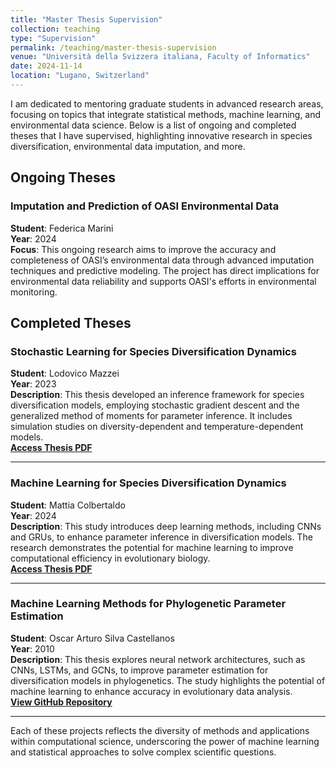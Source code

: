 ```yaml
---
title: "Master Thesis Supervision"
collection: teaching
type: "Supervision"
permalink: /teaching/master-thesis-supervision
venue: "Università della Svizzera italiana, Faculty of Informatics"
date: 2024-11-14
location: "Lugano, Switzerland"
---
```




I am dedicated to mentoring graduate students in advanced research areas, focusing on topics that integrate statistical methods, machine learning, and environmental data science. Below is a list of ongoing and completed theses that I have supervised, highlighting innovative research in species diversification, environmental data imputation, and more.

## Ongoing Theses

### Imputation and Prediction of OASI Environmental Data
**Student**: Federica Marini  
**Year**: 2024  
**Focus**: This ongoing research aims to improve the accuracy and completeness of OASI’s environmental data through advanced imputation techniques and predictive modeling. The project has direct implications for environmental data reliability and supports OASI's efforts in environmental monitoring.

## Completed Theses

### Stochastic Learning for Species Diversification Dynamics
**Student**: Lodovico Mazzei  
**Year**: 2023  
**Description**: This thesis developed an inference framework for species diversification models, employing stochastic gradient descent and the generalized method of moments for parameter inference. It includes simulation studies on diversity-dependent and temperature-dependent models.  
**[Access Thesis PDF](https://thesis.bul.sbu.usi.ch/theses/2193-2223Mazzei/pdf?1697548694)**

---

### Machine Learning for Species Diversification Dynamics
**Student**: Mattia Colbertaldo  
**Year**: 2024  
**Description**: This study introduces deep learning methods, including CNNs and GRUs, to enhance parameter inference in diversification models. The research demonstrates the potential for machine learning to improve computational efficiency in evolutionary biology.  
**[Access Thesis PDF](https://thesis.bul.sbu.usi.ch/theses/2250-2324Colbertaldo/pdf?1721996622)**

---

### Machine Learning Methods for Phylogenetic Parameter Estimation
**Student**: Oscar Arturo Silva Castellanos  
**Year**: 2010  
**Description**: This thesis explores neural network architectures, such as CNNs, LSTMs, and GCNs, to improve parameter estimation for diversification models in phylogenetics. The study highlights the potential of machine learning to enhance accuracy in evolutionary data analysis.  
**[View GitHub Repository](https://github.com/SilvaCastArt/ML_phylogeny_learning)**

---

Each of these projects reflects the diversity of methods and applications within computational science, underscoring the power of machine learning and statistical approaches to solve complex scientific questions.
